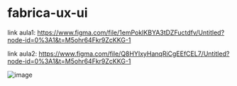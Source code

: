 # fabrica-ux-ui

link aula1: https://www.figma.com/file/1emPokIKBYA3tDZFuctdfv/Untitled?node-id=0%3A1&t=M5ohr64Fkr9ZcKKG-1

link aula2: https://www.figma.com/file/Q8HYIxyHanqRiCgEEfCEL7/Untitled?node-id=0%3A1&t=M5ohr64Fkr9ZcKKG-1

![image](https://user-images.githubusercontent.com/128630249/228655495-45de2d95-c084-42c1-8b2d-91138906008a.png)

